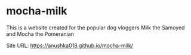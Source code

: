 # mocha-milk
This is a website created for the popular dog vloggers Milk the Samoyed and Mocha the Pomeranian

Site URL: https://anushka018.github.io/mocha-milk/
